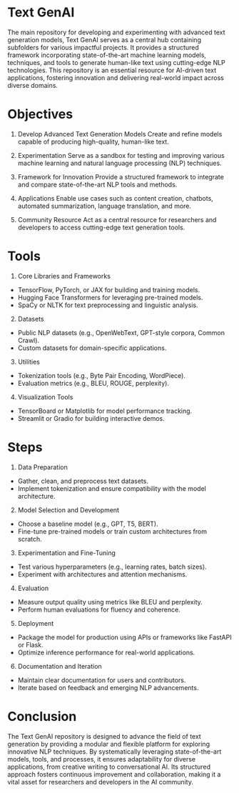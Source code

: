 # Text GenAI
The main repository for developing and experimenting with advanced text generation models, Text GenAI serves as a central hub containing subfolders for various impactful projects. It provides a structured framework incorporating state-of-the-art machine learning models, techniques, and tools to generate human-like text using cutting-edge NLP technologies. This repository is an essential resource for AI-driven text applications, fostering innovation and delivering real-world impact across diverse domains.
# Objectives
1. Develop Advanced Text Generation Models
Create and refine models capable of producing high-quality, human-like text.

2. Experimentation
Serve as a sandbox for testing and improving various machine learning and natural language processing (NLP) techniques.

3. Framework for Innovation
Provide a structured framework to integrate and compare state-of-the-art NLP tools and methods.

4. Applications
Enable use cases such as content creation, chatbots, automated summarization, language translation, and more.

5. Community Resource
Act as a central resource for researchers and developers to access cutting-edge text generation tools.

# Tools
1. Core Libraries and Frameworks

- TensorFlow, PyTorch, or JAX for building and training models.
- Hugging Face Transformers for leveraging pre-trained models.
- SpaCy or NLTK for text preprocessing and linguistic analysis.

2. Datasets
- Public NLP datasets (e.g., OpenWebText, GPT-style corpora, Common Crawl).
- Custom datasets for domain-specific applications.

3. Utilities
- Tokenization tools (e.g., Byte Pair Encoding, WordPiece).
- Evaluation metrics (e.g., BLEU, ROUGE, perplexity).

4. Visualization Tools
- TensorBoard or Matplotlib for model performance tracking.
- Streamlit or Gradio for building interactive demos.

# Steps
1. Data Preparation
- Gather, clean, and preprocess text datasets.
- Implement tokenization and ensure compatibility with the model architecture.

2. Model Selection and Development
- Choose a baseline model (e.g., GPT, T5, BERT).
- Fine-tune pre-trained models or train custom architectures from scratch.

3. Experimentation and Fine-Tuning
- Test various hyperparameters (e.g., learning rates, batch sizes).
- Experiment with architectures and attention mechanisms.

4. Evaluation
- Measure output quality using metrics like BLEU and perplexity.
- Perform human evaluations for fluency and coherence.

5. Deployment
- Package the model for production using APIs or frameworks like FastAPI or Flask.
- Optimize inference performance for real-world applications.

6. Documentation and Iteration
- Maintain clear documentation for users and contributors.
- Iterate based on feedback and emerging NLP advancements.

# Conclusion
The Text GenAI repository is designed to advance the field of text generation by providing a modular and flexible platform for exploring innovative NLP techniques. By systematically leveraging state-of-the-art models, tools, and processes, it ensures adaptability for diverse applications, from creative writing to conversational AI. Its structured approach fosters continuous improvement and collaboration, making it a vital asset for researchers and developers in the AI community.
